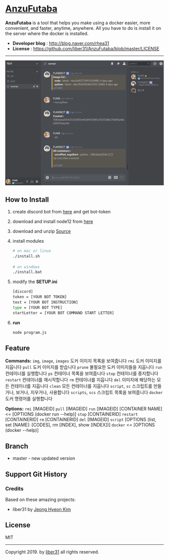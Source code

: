 # [AnzuFutaba](https://github.com/liber31/AnzuFutaba)

**AnzuFutaba** is a tool that helps you make using a docker easier, more convenient, and faster, anytime, anywhere. All you have to do is install it on the server where the docker is installed.

* **Developer blog** : http://blog.naver.com/rhea31
* **License** : https://github.com/liber31/AnzuFutaba/blob/master/LICENSE

------

![](./image/sample00.png)

## How to Install

1. create discord bot from [here](https://discordapp.com/developers/applications) and get bot-token

2. download and install node12 from [here](https://nodejs.org/en/)

3. download and unzip [Source](https://github.com/des5141/AnzuFutaba/archive/master.zip)

4. install modules

   ```sh
   # on mac or linux
   ./install.sh
   
   # on windows
   ./install.bat
   ```

5. modify the **SETUP.ini**

   ```sh
   [discord]
   token = [YOUR BOT TOKEN]
   text = [YOUR BOT INSTRUCTION]
   type = [YOUR BOT TYPE]
   startLetter = [YOUR BOT COMMAND START LETTER]
   ```

6. **run**

   ```sh
   node program.js
   ```

## Feature

**Commands:**
  `img`, `image`, `images`   도커 이미지 목록을 보여줍니다
  `rmi`   도커 이미지를 지웁니다
  `pull`   도커 이미지를 받습니다
  `prune`   불필요한 도커 이미지들을 지웁니다
  `run`   컨테이너를 실행합니다
  `ps`    컨테이너 목록을 보여줍니다
  `stop`   컨테이너를 중지합니다
  `restart`   컨테이너를 재시작합니다
  `rm`   컨테이너를 지웁니다
  `del`   이미지에 해당하는 모든 컨테이너를 지웁니다
  `clean`   모든 컨테이너를 지웁니다
  `script`, `sc`   스크립트를 만들거나, 보거나, 지우거나, 사용합니다
  `scripts`, `scs`   스크립트 목록을 보여줍니다
  `docker`   도커 명령어를 실행합니다

**Options:**
  `rmi`   [IMAGEID]
  `pull`   [IMAGEID]
  `run`   [IMAGEID] [CONTAINER NAME] <= [OPTIONS (docker run --help)]
  `stop`   [CONTAINERID]
  `restart`   [CONTAINERID]
  `rm`   [CONTAINERID]
  `del`   [IMAGEID]
  `script`   [OPTIONS (list, set [NAME]: [CODES], rm [INDEX], show [INDEX])]
  `docker`   <= [OPTIONS (docker --help)] 

## Branch

* master - new updated version

## Support Git History

### Credits

Based on these amazing projects:

- liber31 by [Jeong Hyeon Kim](https://github.com/liber31)

## License

MIT

---

Copyright 2019. by [liber31](https://github.com/liber31) all rights reserved.